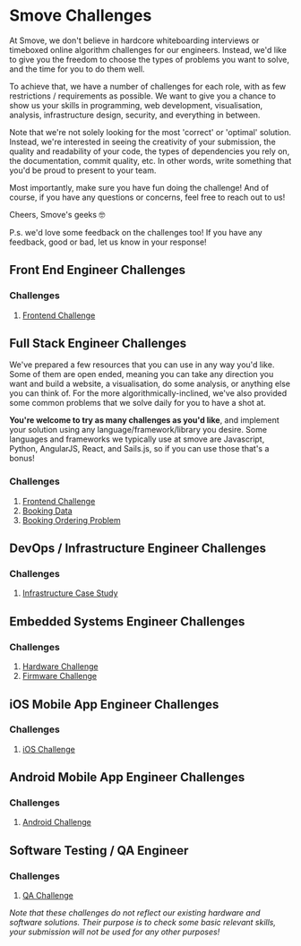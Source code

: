 # Smove Challenges

At Smove, we don't believe in hardcore whiteboarding interviews or timeboxed online algorithm challenges for our engineers. Instead, we'd like to give you the freedom to choose the types of problems you want to solve, and the time for you to do them well.

To achieve that, we have a number of challenges for each role, with as few restrictions / requirements as possible. We want to give you a chance to show us your skills in programming, web development, visualisation, analysis, infrastructure design, security, and everything in between.

Note that we're not solely looking for the most 'correct' or 'optimal' solution. Instead, we're interested in seeing the creativity of your submission, the quality and readability of your code, the types of dependencies you rely on, the documentation, commit quality, etc. In other words, write something that you'd be proud to present to your team.

Most importantly, make sure you have fun doing the challenge! And of course, if you have any questions or concerns, feel free to reach out to us!

Cheers,
Smove's geeks 🤓

P.s. we'd love some feedback on the challenges too! If you have any feedback, good or bad, let us know in your response!

## Front End Engineer Challenges

### Challenges
1. [Frontend Challenge](challenges/frontend.md)

## Full Stack Engineer Challenges

We've prepared a few resources that you can use in any way you'd like. Some of them are open ended, meaning you can take any direction you want and build a website, a visualisation, do some analysis, or anything else you can think of. For the more algorithmically-inclined, we've also provided some common problems that we solve daily for you to have a shot at.

**You're welcome to try as many challenges as you'd like**, and implement your solution using any language/framework/library you desire. Some languages and frameworks we typically use at smove are Javascript, Python, AngularJS, React, and Sails.js, so if you can use those that's a bonus!

### Challenges
1. [Frontend Challenge](challenges/frontend.md)
2. [Booking Data](challenges/bookingdata.md)
3. [Booking Ordering Problem](challenges/bookingordering.md)


## DevOps / Infrastructure Engineer Challenges

### Challenges
1. [Infrastructure Case Study](challenges/infCaseStudy.md)

## Embedded Systems Engineer Challenges

### Challenges
1. [Hardware Challenge](challenges/hardware.md)
2. [Firmware Challenge](challenges/firmware.md)

## iOS Mobile App Engineer Challenges

### Challenges
1. [iOS Challenge](challenges/ios.md)

## Android Mobile App Engineer Challenges

### Challenges
1. [Android Challenge](challenges/android.md)

## Software Testing / QA Engineer

### Challenges
1. [QA Challenge](challenges/cantina.md)

_Note that these challenges do not reflect our existing hardware and software solutions. Their purpose is to check some basic relevant skills, your submission will not be used for any other purposes!_
